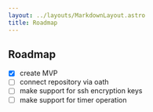 ```yaml
---
layout: ../layouts/MarkdownLayout.astro
title: Roadmap
---
```





## Roadmap

- [x] create MVP
- [ ] connect repository via oath
- [ ] make support for ssh encryption keys
- [ ] make support for timer operation
